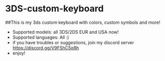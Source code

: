 # 3DS-custom-keyboard
##This is my 3ds custom keyboard with colors, custom symbols and more!
* Supported models: all 3DS/2DS EUR and USA now!
* Supported languages: All :)
* if you have troubles or suggestions, join my discord server https://discord.gg/V9FShC5q8h
* enjoy!
